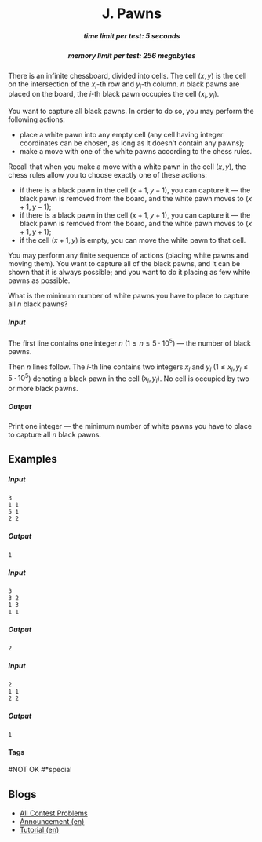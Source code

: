 <h1 style='text-align: center;'> J. Pawns</h1>

<h5 style='text-align: center;'>time limit per test: 5 seconds</h5>
<h5 style='text-align: center;'>memory limit per test: 256 megabytes</h5>

There is an infinite chessboard, divided into cells. The cell $(x, y)$ is the cell on the intersection of the $x_i$-th row and $y_i$-th column. $n$ black pawns are placed on the board, the $i$-th black pawn occupies the cell $(x_i, y_i)$.

You want to capture all black pawns. In order to do so, you may perform the following actions:

* place a white pawn into any empty cell (any cell having integer coordinates can be chosen, as long as it doesn't contain any pawns);
* make a move with one of the white pawns according to the chess rules.

Recall that when you make a move with a white pawn in the cell $(x, y)$, the chess rules allow you to choose exactly one of these actions: 

* if there is a black pawn in the cell $(x + 1, y - 1)$, you can capture it — the black pawn is removed from the board, and the white pawn moves to $(x + 1, y - 1)$;
* if there is a black pawn in the cell $(x + 1, y + 1)$, you can capture it — the black pawn is removed from the board, and the white pawn moves to $(x + 1, y + 1)$;
* if the cell $(x + 1, y)$ is empty, you can move the white pawn to that cell.

You may perform any finite sequence of actions (placing white pawns and moving them). You want to capture all of the black pawns, and it can be shown that it is always possible; and you want to do it placing as few white pawns as possible.

What is the minimum number of white pawns you have to place to capture all $n$ black pawns?

##### Input

The first line contains one integer $n$ ($1 \le n \le 5 \cdot 10^5$) — the number of black pawns.

Then $n$ lines follow. The $i$-th line contains two integers $x_i$ and $y_i$ ($1 \le x_i, y_i \le 5 \cdot 10^5$) denoting a black pawn in the cell $(x_i, y_i)$. No cell is occupied by two or more black pawns.

##### Output

Print one integer — the minimum number of white pawns you have to place to capture all $n$ black pawns.

## Examples

##### Input


```text
3
1 1
5 1
2 2
```
##### Output


```text
1
```
##### Input


```text
3
3 2
1 3
1 1
```
##### Output


```text
2
```
##### Input


```text
2
1 1
2 2
```
##### Output


```text
1
```


#### Tags 

#NOT OK #*special 

## Blogs
- [All Contest Problems](../Kotlin_Heroes:_Episode_7.md)
- [Announcement (en)](../blogs/Announcement_(en).md)
- [Tutorial (en)](../blogs/Tutorial_(en).md)
